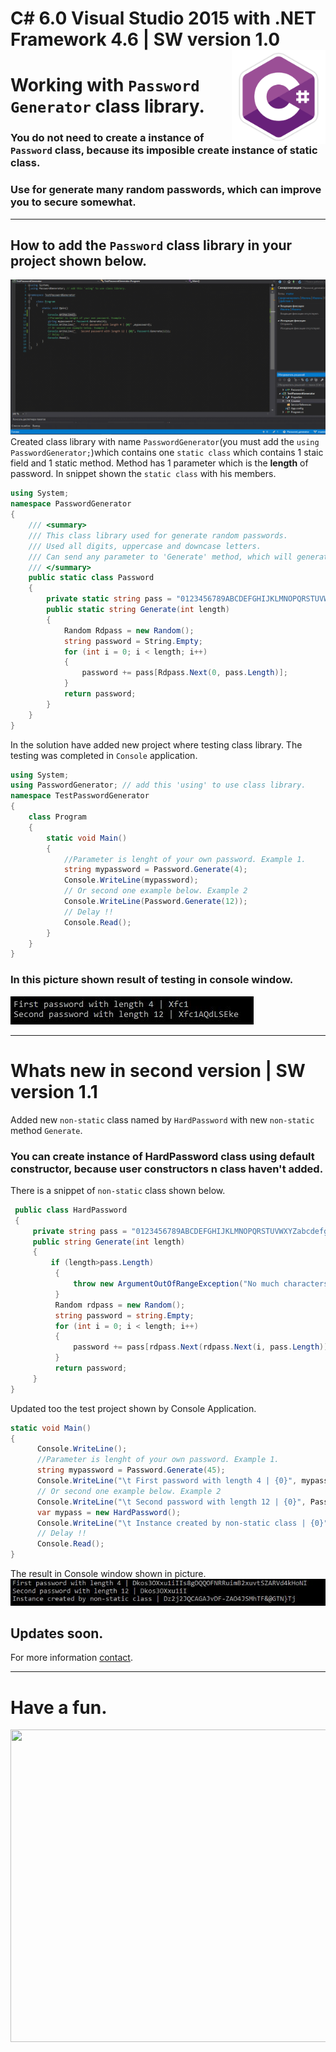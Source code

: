 # C# 6.0 Visual Studio 2015 with .NET Framework 4.6 | SW version 1.0 <img src="https://github.com/narekye/Password_generator/blob/master/C%23pic.png" align="right" width="150px" height="150px" /> 
 
# Working with `Password Generator` class library. 
### You do not need to create a instance of `Password` class, because its imposible create instance of static class.
### Use for generate many random passwords, which can improve you to secure somewhat.
___
## How to add the `Password` class library in your project shown below.
![How to add the class library](https://github.com/narekye/Password_generator/blob/master/GIF.gif)
Created class library with name `PasswordGenerator`(you must add the `using PasswordGenerator;`)which contains one `static class` which contains 1 staic field and 1 static method.
Method has 1 parameter which is the **length** of password.
In snippet shown the `static class` with his members.
```C#
using System;
namespace PasswordGenerator
{
    /// <summary>
    /// This class library used for generate random passwords. 
    /// Used all digits, uppercase and downcase letters.
    /// Can send any parameter to 'Generate' method, which will generate password with sended count length.
    /// </summary>
    public static class Password
    {
        private static string pass = "0123456789ABCDEFGHIJKLMNOPQRSTUVWXYZabcdefghijklmnopqrstuvwxyz";
        public static string Generate(int length)
        {
            Random Rdpass = new Random();
            string password = String.Empty;
            for (int i = 0; i < length; i++)
            {
                password += pass[Rdpass.Next(0, pass.Length)];
            }
            return password;
        }
    }
}
```
In the solution have added new project where testing class library. The testing was completed in `Console` application.
```C#
using System;
using PasswordGenerator; // add this 'using' to use class library.
namespace TestPasswordGenerator
{
    class Program
    {
        static void Main()
        {
            //Parameter is lenght of your own password. Example 1.
            string mypassword = Password.Generate(4);
            Console.WriteLine(mypassword);
            // Or second one example below. Example 2
            Console.WriteLine(Password.Generate(12));
            // Delay !!
            Console.Read();
        }
    }
}
```
### In this picture shown result of testing in console window.
![Result](https://github.com/narekye/Password_generator/blob/master/passwordsnippet.JPG)
___
# Whats new in second version | SW version 1.1
Added new `non-static` class named by `HardPassword` with new `non-static` method `Generate`.
### You can create instance of HardPassword class using default constructor, because user constructors n class haven't added.
There is a snippet of `non-static` class shown below.
```C#
 public class HardPassword
 {
     private string pass = "0123456789ABCDEFGHIJKLMNOPQRSTUVWXYZabcdefghijklmnopqrstuvwxyz~!@#$%^&*()-_=+|}{}:;',./";
     public string Generate(int length)
     {
         if (length>pass.Length)
          {
              throw new ArgumentOutOfRangeException("No much characters");
          }
          Random rdpass = new Random();
          string password = string.Empty;
          for (int i = 0; i < length; i++)
          {
              password += pass[rdpass.Next(rdpass.Next(i, pass.Length))];
          }
          return password; 
     }
}
```
Updated too the test project shown by Console Application.
```C#
static void Main()
{
      Console.WriteLine();
      //Parameter is lenght of your own password. Example 1.
      string mypassword = Password.Generate(45);
      Console.WriteLine("\t First password with length 4 | {0}", mypassword);
      // Or second one example below. Example 2
      Console.WriteLine("\t Second password with length 12 | {0}", Password.Generate(12));
      var mypass = new HardPassword();
      Console.WriteLine("\t Instance created by non-static class | {0}" ,mypass.Generate(34));
      // Delay !!
      Console.Read();
}
```
The result in Console window shown in picture.
![result](https://github.com/narekye/Password_generator/blob/master/my.JPG)
## Updates soon.
For more information [contact](https://github.com/narekye).
___
# Have a fun.

<img src="https://github.com/narekye/Password_generator/blob/master/giphy.gif" align="left" width="900px" height="500px" /> 
